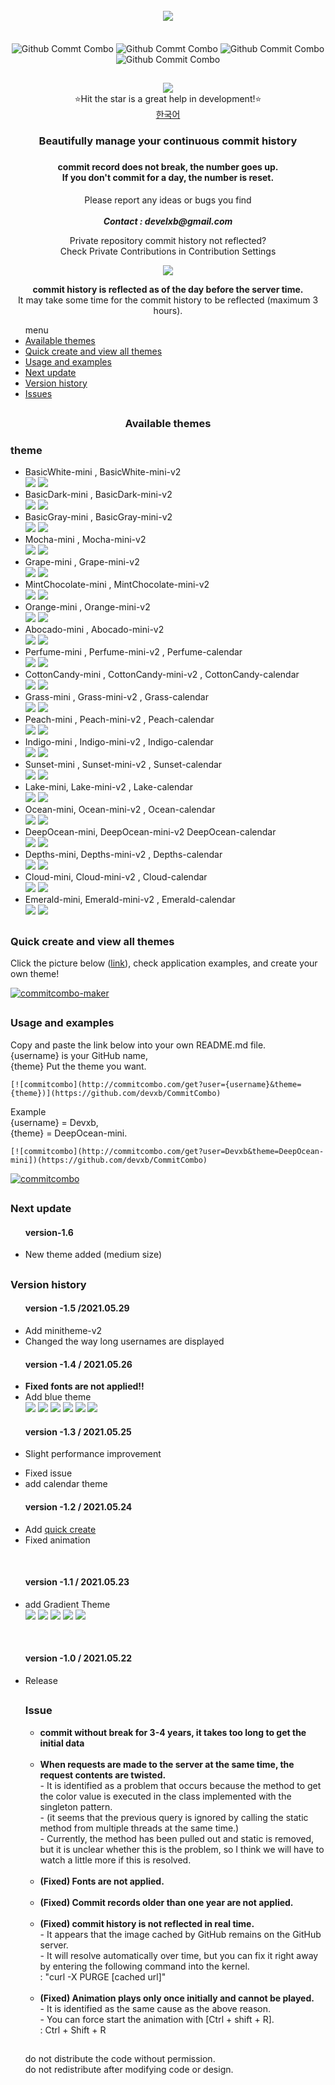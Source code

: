


<div align = "center">
  <br>
  <a href="https://github.com/devxb/CommitCombo"><img src = "http://commitcombo.com/logo" align="center"/></a> <br><br><br>
  <img src = "http://commitcombo.com/get?user=Devxb&theme=Lake-mini" align="center" alt="Github Commt Combo"/>
  <img src = "http://commitcombo.com/get?user=Devxb&theme=DeepOcean-mini" align="center" alt="Github Commt Combo"/>
  <img src = "http://commitcombo.com/get?user=Devxb&theme=Sunset-mini" align="center" alt="Github Commit Combo"/>
  <img src = "http://commitcombo.com/get?user=Devxb&theme=Cloud-mini" align="center" alt="Github Commit Combo"/><br>
  <h2></h2>
<a href="https://hits.seeyoufarm.com"><img src="https://hits.seeyoufarm.com/api/count/incr/badge.svg?url=https%3A%2F%2Fgithub.com%2Fdevxb%2FCommitCombo&count_bg=%23212121&title_bg=%231488CC&icon=&icon_color=%231488CC&title=visitor&edge_flat=false"/></a>
</div>
<div align = "center">  ⭐Hit the star is a great help in development!⭐️</div>
<div align="center"><a href="./README.md"> 한국어 </a></div>
<div align = "center"> 
<h3>  
Beautifully manage your continuous commit history<h3> <h4>   
commit record does not break, the number goes up.<br>  
If you don't commit for a day, the number is reset.</h4>
<p> Please report any ideas or bugs you find<br><br>
<b><i>Contact : develxb@gmail.com</i></b></p>

<p align = "center">
Private repository commit history not reflected? <br>
Check Private Contributions in Contribution Settings
</p>
<div align = "center"> 
    <img src = "http://commitcombo.com/serverClock"/>
    <br/>
    <p>
        <b>commit history is reflected as of the day before the server time.</b> <br>
        It may take some time for the commit history to be reflected (maximum 3 hours).
    </p>
</div>



</div>

<div>
<ul>
menu
<li>
	<a href = "#availableTheme"> Available themes </a>
</li>
<li>
	<a href = "#maker"> Quick create and view all themes </a>
</li>
<li>
	<a href = "#manual">   
Usage and examples</a>
</li>
<li>
	<a href = "#nextUpdate"> Next update</a>
</li>
<li>
	<a href = "#history"> Version history</a>
</li>
<li>
	<a href = "#issue"> Issues </a>
</li>
</ul>
</div>
<h2></h2>
<div align = "center">
<h3> <a name = "availableTheme"></a>Available themes</h3>
</div>

<h3>theme</h3> 
<ul>
<li>
BasicWhite-mini , BasicWhite-mini-v2 <br>
<img src = "https://user-images.githubusercontent.com/62425964/120058745-1aa46a00-c088-11eb-98eb-bb9dd20241a2.png"/> <img src = "https://user-images.githubusercontent.com/62425964/120058746-1aa46a00-c088-11eb-95ca-2782984a0a2c.png"/>
</li>
<li>
BasicDark-mini , BasicDark-mini-v2 <br>
<img src = "https://user-images.githubusercontent.com/62425964/120058741-19733d00-c088-11eb-9ebe-754ab3cec85f.png"/> <img src = "https://user-images.githubusercontent.com/62425964/120058742-19733d00-c088-11eb-8cd2-723bf5faafe4.png"/>
</li>
<li>
BasicGray-mini , BasicGray-mini-v2 <br>
<img src = "https://user-images.githubusercontent.com/62425964/120058743-1a0bd380-c088-11eb-82cd-b0e474f4d5ef.png"/> <img src = "https://user-images.githubusercontent.com/62425964/120058744-1a0bd380-c088-11eb-9860-e2e909464ae0.png"/>
</li>
<li>
Mocha-mini , Mocha-mini-v2 <br>
<img src = "https://user-images.githubusercontent.com/62425964/120058772-2132e180-c088-11eb-95d8-f5907bfaa8d4.png"/> <img src = "https://user-images.githubusercontent.com/62425964/120058773-2132e180-c088-11eb-84db-82b060014521.png"/>
</li>
<li>
Grape-mini , Grape-mini-v2 <br>
<img src = "https://user-images.githubusercontent.com/62425964/120058760-1d9f5a80-c088-11eb-92c2-bb6ae3168738.png"/> <img src = "https://user-images.githubusercontent.com/62425964/120058761-1e37f100-c088-11eb-9b97-c759712fc9e7.png"/>
</li>
<li>
MintChocolate-mini , MintChocolate-mini-v2 <br>
<img src = "https://user-images.githubusercontent.com/62425964/120058974-673c7500-c089-11eb-98fd-08a1c66deeba.png"/> <img src = "https://user-images.githubusercontent.com/62425964/120058963-4c6a0080-c089-11eb-9730-cb9fdbedde30.png"/>
</li>
<li>
Orange-mini , Orange-mini-v2 <br>
<img src = "https://user-images.githubusercontent.com/62425964/120058778-22fca500-c088-11eb-9a8f-d683fff8b809.png"/> <img src = "https://user-images.githubusercontent.com/62425964/120058779-22fca500-c088-11eb-90f2-238e6ad3f9fb.png"/>
</li>
<li>
Abocado-mini , Abocado-mini-v2 <br>
<img src = "https://user-images.githubusercontent.com/62425964/120058738-18421000-c088-11eb-96b8-02312fc86b1b.png"/> <img src = "https://user-images.githubusercontent.com/62425964/120058740-18daa680-c088-11eb-8ac6-120853dbc4c6.png"/>
</li>
<li>
Perfume-mini , Perfume-mini-v2 , Perfume-calendar <br>
<img src = "https://user-images.githubusercontent.com/62425964/120058782-242dd200-c088-11eb-90c5-e389092dd26a.png"/> <img src = "https://user-images.githubusercontent.com/62425964/120058783-242dd200-c088-11eb-97ae-fd595834560f.png"/>
</li>
<li>
CottonCandy-mini , CottonCandy-mini-v2 , CottonCandy-calendar <br>
<img src = "https://user-images.githubusercontent.com/62425964/120058750-1bd59700-c088-11eb-9155-a19d8b738bc9.png"/> <img src = "https://user-images.githubusercontent.com/62425964/120058751-1bd59700-c088-11eb-9dd7-1edc732fe6e3.png"/>
</li>
<li>
Grass-mini , Grass-mini-v2 , Grass-calendar <br>
<img src = "https://user-images.githubusercontent.com/62425964/120058762-1e37f100-c088-11eb-87bc-db836561e465.png"/> <img src = "https://user-images.githubusercontent.com/62425964/120058763-1ed08780-c088-11eb-9f9f-7e4aeaffe8a0.png"/>
</li>
<li>
Peach-mini , Peach-mini-v2 , Peach-calendar <br>
<img src = "https://user-images.githubusercontent.com/62425964/120058780-23953b80-c088-11eb-82df-7231cc8ea1f6.png"/> <img src = "https://user-images.githubusercontent.com/62425964/120058781-23953b80-c088-11eb-90cd-5867474c0c1f.png"/>
</li>
<li>
Indigo-mini , Indigo-mini-v2 , Indigo-calendar <br>
<img src = "https://user-images.githubusercontent.com/62425964/120058765-1f691e00-c088-11eb-9dac-5da0e3e1aece.png"/> <img src = "https://user-images.githubusercontent.com/62425964/120058767-1f691e00-c088-11eb-89ad-f7b0a65070d9.png"/>
</li>
<li>
Sunset-mini , Sunset-mini-v2 , Sunset-calendar <br>
<img src = "https://user-images.githubusercontent.com/62425964/120058768-2001b480-c088-11eb-8b35-ec77af497057.png"/> <img src = "https://user-images.githubusercontent.com/62425964/120058769-2001b480-c088-11eb-9559-138d8831f9b7.png"/>
</li>
<li>
Lake-mini, Lake-mini-v2 , Lake-calendar <br>
<img src = "https://user-images.githubusercontent.com/62425964/120058774-21cb7800-c088-11eb-9928-b7b9df6a9006.png"/> <img src = "https://user-images.githubusercontent.com/62425964/120058775-21cb7800-c088-11eb-8c57-b47bacb06a9b.png"/>
</li>
<li>
Ocean-mini, Ocean-mini-v2 , Ocean-calendar <br>
<img src = "https://user-images.githubusercontent.com/62425964/120058776-22640e80-c088-11eb-9288-5cbd0f126051.png"/> <img src = "https://user-images.githubusercontent.com/62425964/120058777-22640e80-c088-11eb-9d4a-f5cbae3ee19a.png"/>
</li>
<li>
DeepOcean-mini, DeepOcean-mini-v2 DeepOcean-calendar <br>
<img src = "https://user-images.githubusercontent.com/62425964/120058752-1c6e2d80-c088-11eb-9454-e04afabf24b4.png"/> <img src = "https://user-images.githubusercontent.com/62425964/120058753-1c6e2d80-c088-11eb-9168-3ff041cbbac9.png"/>
</li>
<li>
Depths-mini, Depths-mini-v2 , Depths-calendar <br>
<img src = "https://user-images.githubusercontent.com/62425964/120058754-1c6e2d80-c088-11eb-8cc9-303e89d17143.png"/> <img src = "https://user-images.githubusercontent.com/62425964/120058755-1d06c400-c088-11eb-9429-86f07f59f77c.png"/>
</li>
<li>
Cloud-mini, Cloud-mini-v2 , Cloud-calendar <br>
<img src = "https://user-images.githubusercontent.com/62425964/120058747-1b3d0080-c088-11eb-983d-5d0872aa364b.png"/> <img src = "https://user-images.githubusercontent.com/62425964/120058749-1b3d0080-c088-11eb-9a0c-61a7e416db2a.png"/>
</li>
<li>
Emerald-mini, Emerald-mini-v2 , Emerald-calendar <br>
<img src = "https://user-images.githubusercontent.com/62425964/120058757-1d06c400-c088-11eb-9f58-8ae8658cbee7.png"/> <img src = "https://user-images.githubusercontent.com/62425964/120058759-1d9f5a80-c088-11eb-9249-3cbc1c12314a.png"/>
</li>
</ul>
<h2></h2>
<h3> <a name = "maker"> </a> Quick create and view all themes</h3>

Click the picture below (<a href = "http://commitcombo.com/maker">link</a>), check application examples, and create your own theme!

[![commitcombo-maker](https://user-images.githubusercontent.com/62425964/119252836-4d161900-bbe9-11eb-8e30-7984ef18337d.jpeg)](http://commitcombo.com/maker)


<h2></h2>
<h3> <a name = "manual"></a>Usage and examples</h3>

<p>Copy and paste the link below into your own README.md file. <br>
{username} is your GitHub name, <br>
{theme} Put the theme you want.</p>

	[![commitcombo](http://commitcombo.com/get?user={username}&theme={theme})](https://github.com/devxb/CommitCombo)

<p>   
Example <br>
{username} = Devxb, <br>
{theme} = DeepOcean-mini. 
</p>

	[![commitcombo](http://commitcombo.com/get?user=Devxb&theme=DeepOcean-mini])(https://github.com/devxb/CommitCombo)

[![commitcombo](http://commitcombo.com/get?user=Devxb&theme=DeepOcean-mini)](https://github.com/devxb/CommitCombo)

<h2></h2>
<a name = "nextUpdate"></a>
<h3>Next update</h3>
<ul> 
<h4>version-1.6</h4>
	<li>
	New theme added (medium size)
	</li>
</ul>

<h2></h2>
<a name = "history"></a>
<h3> Version history </h3>

<ul>
<h4> version -1.5 /2021.05.29</h4>
<li>
 Add minitheme-v2
</li>
<li>
Changed the way long usernames are displayed
</li>
</ul>

<ul>
<h4> version -1.4 / 2021.05.26</h4>
<li>
  <b>  
Fixed fonts are not applied!!</b>
</li>
<li>
  Add blue theme <br> <img src = "http://commitcombo.com/get?user=Devxb&theme=Lake-mini"/> <img src = "http://commitcombo.com/get?user=Devxb&theme=Ocean-mini"/> <img src = "http://commitcombo.com/get?user=Devxb&theme=DeepOcean-mini"/> <img src = "http://commitcombo.com/get?user=Devxb&theme=Depths-mini"/> <img src = "http://commitcombo.com/get?user=Devxb&theme=Cloud-mini"/> <img src = "http://commitcombo.com/get?user=Devxb&theme=Emerald-mini"/> 
</li>
</ul>

<ul>
<h4> version -1.3 / 2021.05.25 </h4>
<li>

Slight performance improvement
</li>
<li>
	Fixed issue
</li>
<li>
	add calendar theme
</li>
</ul>

<ul>
<h4> version -1.2 / 2021.05.24</h4>
	<li> Add <a href = "http://commitcombo.com/maker">quick create</a>  </li>
	<li> Fixed animation </li>
</ul>

<br>

<ul>
<h4>version -1.1 / 2021.05.23</h4>
	<li> add Gradient Theme <br> <img src = "http://commitcombo.com/get?user=Devxb&theme=Peach-mini"/> <img src = "http://commitcombo.com/get?user=Devxb&theme=CottonCandy-mini"/> <img src = "http://commitcombo.com/get?user=Devxb&theme=Grass-mini"/> <img src = "http://commitcombo.com/get?user=Devxb&theme=Perfume-mini"/> <img src = "http://commitcombo.com/get?user=Devxb&theme=Indigo-mini"/>
	</li>
</ul>

<br>

<ul> 
<h4>version -1.0 / 2021.05.22</h4>
	<li> Release </li>

<h2></h2>
<a name = "issue"></a>
<h3> Issue </h3>

<ul>
<li>
<b> commit without break for 3-4 years, it takes too long to get the initial data </b>
</li>
<br>
<li>
<b> When requests are made to the server at the same time, the request contents are twisted. </b>
<br> - It is identified as a problem that occurs because the method to get the color value is executed in the class implemented with the singleton pattern.
<br> - (it seems that the previous query is ignored by calling the static method from multiple threads at the same time.)
<br> - Currently, the method has been pulled out and static is removed, but it is unclear whether this is the problem, so I think we will have to watch a little more if this is resolved.
</li>
<br>
<li>
<b> (Fixed) Fonts are not applied. </b>
</li>
<br>
<li>
<b> (Fixed)   
Commit records older than one year are not applied.   </b>
</li>
<br>
<li>
<b> (Fixed) commit history is not reflected in real time.  </b>
<br> - It appears that the image cached by GitHub remains on the GitHub server. 
<br> - It will resolve automatically over time, but you can fix it right away by entering the following command into the kernel.   <br> : "curl -X PURGE [cached url]"
</li>
<br>
<li>
<b> (Fixed) Animation plays only once initially and cannot be played. </b>
<br> -   
It is identified as the same cause as the above reason. 
<br> - You can force start the animation with [Ctrl + shift + R].
<br> : Ctrl + Shift + R
</li>
</ul>

<h2></h2>
<p>do not distribute the code without permission.<br>
do not redistribute after modifying code or design.</p>
